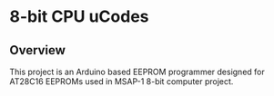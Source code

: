 # 8-bit CPU uCodes

## Overview
This project is an Arduino based EEPROM programmer designed for AT28C16 EEPROMs used in MSAP-1 8-bit computer project.
